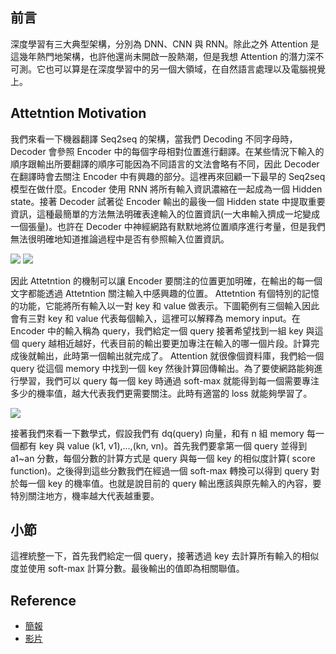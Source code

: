 
## 前言
深度學習有三大典型架構，分別為 DNN、CNN 與 RNN。除此之外 Attention 是這幾年熱門地架構，也許他還尚未開啟一股熱潮，但是我想 Attention 的潛力深不可測。它也可以算是在深度學習中的另一個大領域，在自然語言處理以及電腦視覺上。

## Attetntion Motivation
我們來看一下機器翻譯 Seq2seq 的架構，當我們 Decoding 不同字母時，Decoder 會參照 Encoder 中的每個字母相對位置進行翻譯。在某些情況下輸入的順序跟輸出所要翻譯的順序可能因為不同語言的文法會略有不同，因此 Decoder 在翻譯時會去關注 Encoder 中有興趣的部分。這裡再來回顧一下最早的 Seq2seq 模型在做什麼。Encoder 使用 RNN 將所有輸入資訊濃縮在一起成為一個 Hidden state。接著 Decoder 試著從 Encoder 輸出的最後一個 Hidden state 中提取重要資訊，這種最簡單的方法無法明確表達輸入的位置資訊(一大串輸入擠成一坨變成一個張量)。也許在 Decoder 中神經網路有默默地將位置順序進行考量，但是我們無法很明確地知道推論過程中是否有參照輸入位置資訊。

![](https://pic1.zhimg.com/80/v2-8ddc61785356dde25346f792914e920c_1440w.jpg)
![](https://i.imgur.com/IjHqBte.png)

因此 Attetntion 的機制可以讓 Encoder 要關注的位置更加明確，在輸出的每一個文字都能透過 Attetntion 關注輸入中感興趣的位置。 Attetntion 有個特別的記憶的功能，它能將所有輸入以一對 key 和 value 做表示。下圖範例有三個輸入因此會有三對 key 和 value 代表每個輸入，這裡可以解釋為 memory input。在 Encoder 中的輸入稱為 query，我們給定一個 query 接著希望找到一組 key 與這個 query 越相近越好，代表目前的輸出要更加專注在輸入的哪一個片段。計算完成後就輸出，此時第一個輸出就完成了。 Attention 就很像個資料庫，我們給一個 query 從這個 memory 中找到一個 key 然後計算回傳輸出。為了要使網路能夠進行學習，我們可以 query 每一個 key 時通過 soft-max 就能得到每一個需要專注多少的機率值，越大代表我們更需要關注。此時有適當的 loss 就能夠學習了。

![](https://i.ibb.co/NWDJh1B/Screen-Shot-2021-06-23-at-7-51-51-PM.png)

接著我們來看一下數學式，假設我們有 dq(query) 向量，和有 n 組 memory 每一個都有 key 與 value (k1, v1),...,(kn, vn)。首先我們要拿第一個 query 並得到 a1~an 分數，每個分數的計算方式是 query 與每一個 key 的相似度計算( score function)。之後得到這些分數我們在經過一個 soft-max 轉換可以得到 query 對於每一個 key 的機率值。也就是說目前的 query 輸出應該與原先輸入的內容，要特別關注地方，機率越大代表越重要。


## 小節
這裡統整一下，首先我們給定一個 query，接著透過 key 去計算所有輸入的相似度並使用 soft-max 計算分數。最後輸出的值即為相關聯值。


## Reference
- [簡報](https://courses.d2l.ai/berkeley-stat-157/slides/4_25/24-Attention.pdf)
- [影片](https://www.youtube.com/watch?v=SYIdimxpj6M&list=PLZSO_6-bSqHQHBCoGaObUljoXAyyqhpFW&index=126)